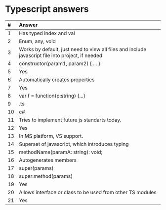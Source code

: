# Typescript answers

| #   | Answer                                                                                            |
| :-- | :------------------------------------------------------------------------------------------------ |
| 1   | Has typed index and val                                                                           |
| 2   | Enum, any, void                                                                                   |
| 3   | Works by default, just need to view all files and include javascript file into project, if needed |
| 4   | constructor(param1, param2) { ... }                                                               |
| 5   | Yes                                                                                               |
| 6   | Automatically creates properties                                                                  |
| 7   | Yes                                                                                               |
| 8   | var f = function(p:string) {...}                                                                  |
| 9   | .ts                                                                                               |
| 10  | c#                                                                                                |
| 11  | Tries to implement future js standarts today.                                                     |
| 12  | Yes                                                                                               |
| 13  | In MS platform, VS support.                                                                       |
| 14  | Superset of javascript, which introduces typing                                                   |
| 15  | methodName(paramA: string): void;                                                                 |
| 16  | Autogenerates members                                                                             |
| 17  | super(params)                                                                                     |
| 18  | super.method(params)                                                                              |
| 19  | Yes                                                                                               |
| 20  | Allows interface or class to be used from other TS modules                                        |
| 21  | Yes                                                                                               |
